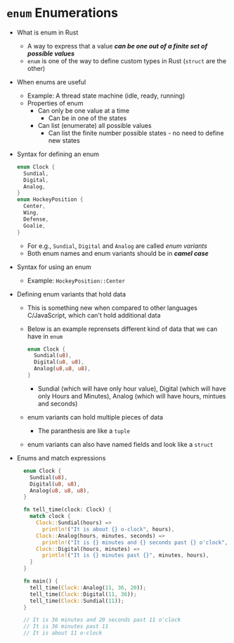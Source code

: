# `enum` Enumerations

- What is enum in Rust
  - A way to express that a value ***can be one out of a finite set of possible values***
  - `enum` is one of the way to define custom types in Rust (`struct` are the other)

- When enums are useful
  - Example: A thread state machine (idle, ready, running)
  - Properties of enum
    - Can only be one value at a time
      - Can be in one of the states
    - Can list (enumerate) all possible values
      - Can list the finite number possible states - no need to define new states
- Syntax for defining an enum

    ```rust
    enum Clock {
      Sundial,
      Digital,
      Analog,
    }
    enum HockeyPosition {
      Center,
      Wing,
      Defense,
      Goalie,
    }
    ```

  - For e.g., `Sundial`, `Digital` and `Analog` are called *enum variants*
  - Both enum names and enum variants should be in ***camel case***
- Syntax for using an enum
  - Example: `HockeyPosition::Center`
- Defining enum variants that hold data
  - This is something new when compared to other languages C/JavaScript, which can't hold additional data
  - Below is an example reprensets different kind of data that we can have in `enum`

    ```rust
    enum Clock {
      Sundial(u8),
      Digital(u8, u8),
      Analog(u8,u8, u8),
    }
    ```

    - Sundial (which will have only hour value), Digital (which will have only Hours and Minutes), Analog (which will have hours, mintues and seconds)
  - enum variants can hold multiple pieces of data
    - The paranthesis are like a `tuple`
  - enum variants can also have named fields and look like a `struct`
- Enums and match expressions

  ```rust
    enum Clock {
      Sundial(u8),
      Digital(u8, u8),
      Analog(u8, u8, u8),
    }

    fn tell_time(clock: Clock) {
      match clock {
        Clock::Sundial(hours) =>
          println!("It is about {} o-clock", hours),
        Clock::Analog(hours, minutes, seconds) =>
          println!("It is {} minutes and {} seconds past {} o'clock", minutes, seconds, hours),
        Clock::Digital(hours, minutes) =>
          println!("It is {} minutes past {}", minutes, hours),
      }
    }

    fn main() {
      tell_time(Clock::Analog(11, 36, 20)); 
      tell_time(Clock::Digital(11, 36)); 
      tell_time(Clock::Sundial(11)); 
    }

    // It is 36 minutes and 20 seconds past 11 o'clock
    // It is 36 minutes past 11
    // It is about 11 o-clock
  ```
